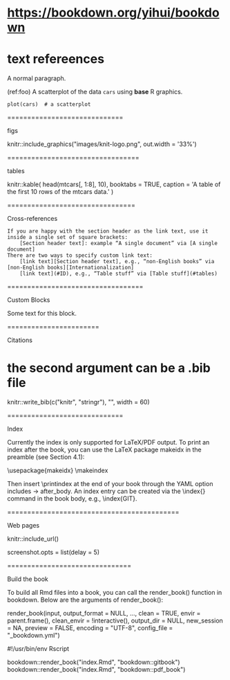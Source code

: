 https://bookdown.org/yihui/bookdown
===================================

text refereences
================
A normal paragraph.

(ref:foo) A scatterplot of the data `cars` using **base** R graphics. 

```{r foo, fig.cap='(ref:foo)'}
plot(cars)  # a scatterplot
```

=============================

figs

knitr::include_graphics("images/knit-logo.png", out.width = '33%')

=================================

tables

knitr::kable(
  head(mtcars[, 1:8], 10), booktabs = TRUE,
  caption = 'A table of the first 10 rows of the mtcars data.'
)

================================

Cross-references


    If you are happy with the section header as the link text, use it inside a single set of square brackets:
        [Section header text]: example “A single document” via [A single document]
    There are two ways to specify custom link text:
        [link text][Section header text], e.g., “non-English books” via [non-English books][Internationalization]
        [link text](#ID), e.g., “Table stuff” via [Table stuff](#tables)


==================================

Custom Blocks

<div class="FOO">
Some text for this block.
</div>

=======================

Citations

# the second argument can be a .bib file
knitr::write_bib(c("knitr", "stringr"), "", width = 60)


=============================


Index

Currently the index is only supported for LaTeX/PDF output. To print an index after the book, you can use the LaTeX package makeidx in the preamble (see Section 4.1):

\usepackage{makeidx}
\makeindex

Then insert \printindex at the end of your book through the YAML option includes -> after_body. An index entry can be created via the \index{} command in the book body, e.g., \index{GIT}.

===========================================

Web pages

knitr::include_url()

screenshot.opts = list(delay = 5)


===============================

Build the book

To build all Rmd files into a book, you can call the render_book() function in bookdown. Below are the arguments of render_book():


render_book(input, output_format = NULL, ..., clean = TRUE, 
  envir = parent.frame(), clean_envir = !interactive(), 
  output_dir = NULL, new_session = NA, preview = FALSE, 
  encoding = "UTF-8", config_file = "_bookdown.yml")


#!/usr/bin/env Rscript

bookdown::render_book("index.Rmd", "bookdown::gitbook")
bookdown::render_book("index.Rmd", "bookdown::pdf_book")
























